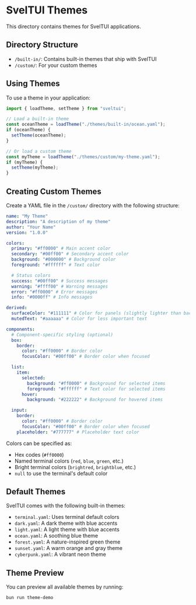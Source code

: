 # SvelTUI Themes

This directory contains themes for SvelTUI applications.

## Directory Structure

- `/built-in/`: Contains built-in themes that ship with SvelTUI
- `/custom/`: For your custom themes

## Using Themes

To use a theme in your application:

```typescript
import { loadTheme, setTheme } from "sveltui";

// Load a built-in theme
const oceanTheme = loadTheme("./themes/built-in/ocean.yaml");
if (oceanTheme) {
  setTheme(oceanTheme);
}

// Or load a custom theme
const myTheme = loadTheme("./themes/custom/my-theme.yaml");
if (myTheme) {
  setTheme(myTheme);
}
```

## Creating Custom Themes

Create a YAML file in the `/custom/` directory with the following structure:

```yaml
name: "My Theme"
description: "A description of my theme"
author: "Your Name"
version: "1.0.0"

colors:
  primary: "#ff0000" # Main accent color
  secondary: "#00ff00" # Secondary accent color
  background: "#000000" # Background color
  foreground: "#ffffff" # Text color

  # Status colors
  success: "#00ff00" # Success messages
  warning: "#ffff00" # Warning messages
  error: "#ff0000" # Error messages
  info: "#0000ff" # Info messages

derived:
  surfaceColor: "#111111" # Color for panels (slightly lighter than background)
  mutedText: "#aaaaaa" # Color for less important text

components:
  # Component-specific styling (optional)
  box:
    border:
      color: "#ff0000" # Border color
      focusColor: "#00ff00" # Border color when focused

  list:
    item:
      selected:
        background: "#ff0000" # Background for selected items
        foreground: "#ffffff" # Text color for selected items
      hover:
        background: "#222222" # Background for hovered items

  input:
    border:
      color: "#ff0000" # Border color
      focusColor: "#00ff00" # Border color when focused
    placeholder: "#777777" # Placeholder text color
```

Colors can be specified as:

- Hex codes (`#ff0000`)
- Named terminal colors (`red`, `blue`, `green`, etc.)
- Bright terminal colors (`brightred`, `brightblue`, etc.)
- `null` to use the terminal's default color

## Default Themes

SvelTUI comes with the following built-in themes:

- `terminal.yaml`: Uses terminal default colors
- `dark.yaml`: A dark theme with blue accents
- `light.yaml`: A light theme with blue accents
- `ocean.yaml`: A soothing blue theme
- `forest.yaml`: A nature-inspired green theme
- `sunset.yaml`: A warm orange and gray theme
- `cyberpunk.yaml`: A vibrant neon theme

## Theme Preview

You can preview all available themes by running:

```bash
bun run theme-demo
```
